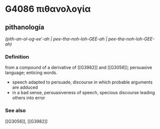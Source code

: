 # G4086 πιθανολογία

## pithanología

_(pith-an-ol-og-ee'-ah | pee-tha-noh-loh-GEE-ah | pee-tha-noh-loh-GEE-ah)_

### Definition

from a compound of a derivative of [[G3982]] and [[G3056]]; persuasive language; enticing words.

- speech adapted to persuade, discourse in which probable arguments are adduced
- in a bad sense, persuasiveness of speech, specious discourse leading others into error

### See also

[[G3056]], [[G3982]]

